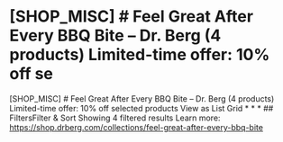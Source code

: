 # [SHOP_MISC] # Feel Great After Every BBQ Bite – Dr. Berg (4 products) Limited-time offer: 10% off se

[SHOP_MISC] # Feel Great After Every BBQ Bite – Dr. Berg (4 products) Limited-time offer: 10% off selected products View as List Grid * * * ## FiltersFilter & Sort Showing 4 filtered results
Learn more: https://shop.drberg.com/collections/feel-great-after-every-bbq-bite
